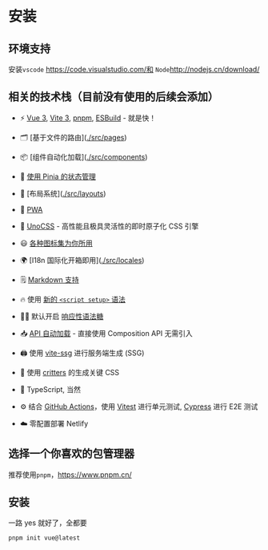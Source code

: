 # 安装

## 环境支持

安装`vscode` https://code.visualstudio.com/和 `Node`http://nodejs.cn/download/

## 相关的技术栈（目前没有使用的后续会添加）

- ⚡️ [Vue 3](https://github.com/vuejs/core), [Vite 3](https://github.com/vitejs/vite), [pnpm](https://pnpm.io/), [ESBuild](https://github.com/evanw/esbuild) - 就是快！

- 🗂 [基于文件的路由](<a href="./src/pages" target="_blank" rel="noreferrer">./src/pages</a>)

- 📦 [组件自动化加载](<a href="./src/components" target="_blank" rel="noreferrer">./src/components</a>)

- 🍍 [使用 Pinia 的状态管理](https://pinia.vuejs.org)

- 📑 [布局系统](<a href="./src/layouts" target="_blank" rel="noreferrer">./src/layouts</a>)

- 📲 [PWA](https://github.com/antfu/vite-plugin-pwa)

- 🎨 [UnoCSS](https://github.com/unocss/unocss) - 高性能且极具灵活性的即时原子化 CSS 引擎

- 😃 [各种图标集为你所用](https://github.com/antfu/unocss/tree/main/packages/preset-icons)

- 🌍 [I18n 国际化开箱即用](<a href="./src/locales" target="_blank" rel="noreferrer">./src/locales</a>)

- 🗒 [Markdown 支持](https://github.com/antfu/vite-plugin-vue-markdown)

- 🔥 使用 [新的 `<script setup>` 语法](https://github.com/vuejs/rfcs/pull/227)

- 🤙🏻 默认开启 [响应性语法糖](https://vuejs.org/guide/extras/reactivity-transform.html)

- 📥 [API 自动加载](https://github.com/antfu/unplugin-auto-import) - 直接使用 Composition API 无需引入

- 🖨 使用 [vite-ssg](https://github.com/antfu/vite-ssg) 进行服务端生成 (SSG)

- 🦔 使用 [critters](https://github.com/GoogleChromeLabs/critters) 的生成关键 CSS

- 🦾 TypeScript, 当然

- ⚙️ 结合 [GitHub Actions](https://github.com/features/actions)，使用 [Vitest](https://github.com/vitest-dev/vitest) 进行单元测试, [Cypress](https://cypress.io/) 进行 E2E 测试

- ☁️ 零配置部署 Netlify

## 选择一个你喜欢的包管理器

推荐使用`pnpm`，https://www.pnpm.cn/

## 安装

一路 yes 就好了，全都要

```bash
pnpm init vue@latest
```

